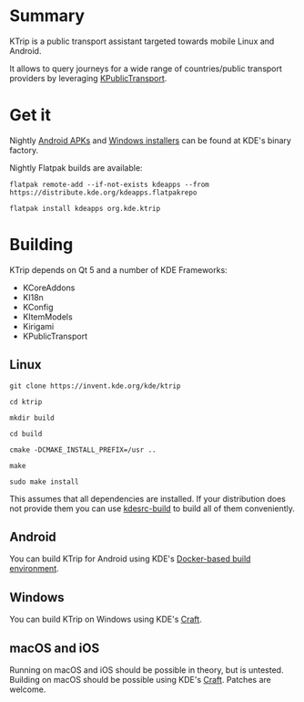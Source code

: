 # Summary
KTrip is a public transport assistant targeted towards mobile Linux and Android.

It allows to query journeys for a wide range of countries/public transport providers by leveraging [KPublicTransport](https://cgit.kde.org/kpublictransport.git/).

# Get it

Nightly [Android APKs](https://binary-factory.kde.org/view/Android/job/KTrip_android/) and [Windows installers](https://binary-factory.kde.org/view/Windows%2064-bit/job/KTrip_Nightly_win64/) can be found at KDE's binary factory.

Nightly Flatpak builds are available:

`flatpak remote-add --if-not-exists kdeapps --from https://distribute.kde.org/kdeapps.flatpakrepo`

`flatpak install kdeapps org.kde.ktrip`

# Building

KTrip depends on Qt 5 and a number of KDE Frameworks:
- KCoreAddons
- KI18n
- KConfig
- KItemModels
- Kirigami
- KPublicTransport

## Linux

`git clone https://invent.kde.org/kde/ktrip`

`cd ktrip`

`mkdir build`

`cd build`

`cmake -DCMAKE_INSTALL_PREFIX=/usr ..`

`make`

`sudo make install`

This assumes that all dependencies are installed. If your distribution does not provide them you can use [kdesrc-build](https://kdesrc-build.kde.org/) to build all of them conveniently.

## Android

You can build KTrip for Android using KDE's [Docker-based build environment](https://community.kde.org/Android/Environment_via_Container).

## Windows

You can build KTrip on Windows using KDE's [Craft](https://community.kde.org/Craft).

## macOS and iOS

Running on macOS and iOS should be possible in theory, but is untested. Building on macOS should be possible using KDE's [Craft](https://community.kde.org/Craft). Patches are welcome.